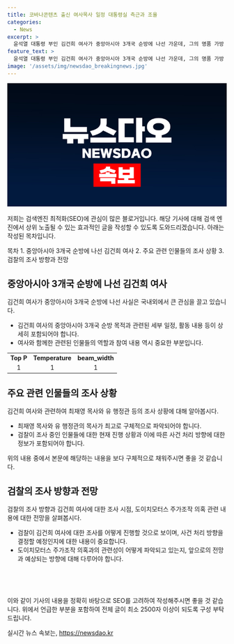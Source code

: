 ```yaml
---
title: 코바나콘텐츠 출신 여사목사 일정 대통령실 측근과 조율
categories:
  - News
excerpt: >
  윤석열 대통령 부인 김건희 여사가 중앙아시아 3개국 순방에 나선 가운데, 그의 명품 가방 수수 의혹과 관련하여 검찰의 조사가 이어지고 있다. 이에 대해 유모 대통령실 행정관을 조사하고, 최재영 목사가 명품 가방을 전달한 사실을 확인하였으며, 김 여사에 대한 조만간의 조사 방향을 검토 중이라고 전해졌다. 이에 더해 도이치모터스 관련 의혹도 함께 조사될 것으로 보인다.
feature_text: >
  윤석열 대통령 부인 김건희 여사가 중앙아시아 3개국 순방에 나선 가운데, 그의 명품 가방 수수 의혹과 관련하여 검찰의 조사가 이어지고 있다. 이에 대해 유모 대통령실 행정관을 조사하고, 최재영 목사가 명품 가방을 전달한 사실을 확인하였으며, 김 여사에 대한 조만간의 조사 방향을 검토 중이라고 전해졌다. 이에 더해 도이치모터스 관련 의혹도 함께 조사될 것으로 보인다.
image: '/assets/img/newsdao_breakingnews.jpg'
---
```


<p><img src="/assets/img/newsdao_breakingnews.jpg" alt="firstkoreanews 속보" /></p>

<p>저희는 검색엔진 최적화(SEO)에 관심이 많은 블로거입니다. 해당 기사에 대해 검색 엔진에서 상위 노출될 수 있는 효과적인 글을 작성할 수 있도록 도와드리겠습니다. 아래는 작성된 목차입니다. </p>

<p>목차
1. 중앙아시아 3개국 순방에 나선 김건희 여사
2. 주요 관련 인물들의 조사 상황
3. 검찰의 조사 방향과 전망</p>

<h2 data-ke-size="size26">중앙아시아 3개국 순방에 나선 김건희 여사</h2>

<p data-ke-size="size16">김건희 여사가 중앙아시아 3개국 순방에 나선 사실은 국내외에서 큰 관심을 끌고 있습니다.</p>

<ul>
  <li>김건희 여사의 중앙아시아 3개국 순방 목적과 관련된 세부 일정, 활동 내용 등이 상세히 포함되어야 합니다.</li>
  <li>여사와 함께한 관련된 인물들의 역할과 참여 내용 역시 중요한 부분입니다.</li>
</ul>

<table>
  <tr>
    <td style="text-align: center; height: 17px;"><b>Top P</b></td>
    <td style="text-align: center; height: 17px;"><b>Temperature</b></td>
    <td style="text-align: center; height: 17px;"><b>beam_width</b></td>
  </tr>
  <tr>
    <td style="text-align: center; height: 17px;">1</td>
    <td style="text-align: center; height: 17px;">1</td>
    <td style="text-align: center; height: 17px;">1</td>
  </tr>
</table>

<h2 data-ke-size="size26">주요 관련 인물들의 조사 상황</h2>

<p data-ke-size="size16">김건희 여사와 관련하여 최재영 목사와 유 행정관 등의 조사 상황에 대해 알아봅시다.</p>

<ul>
  <li>최재영 목사와 유 행정관의 목사가 최고로 구체적으로 파악되어야 합니다.</li>
  <li>검찰이 조사 중인 인물들에 대한 현재 진행 상황과 이에 따른 사건 처리 방향에 대한 정보가 포함되어야 합니다.</li>
</ul>

<p data-ke-size="size16">위의 내용 중에서 본문에 해당하는 내용을 보다 구체적으로 채워주시면 좋을 것 같습니다.</p>

<h2 data-ke-size="size26">검찰의 조사 방향과 전망</h2>

<p data- ke-size="size16">검찰의 조사 방향과 김건희 여사에 대한 조사 시점, 도이치모터스 주가조작 의혹 관련 내용에 대한 전망을 살펴봅시다.</p>

<ul>
  <li>검찰이 김건희 여사에 대한 조사를 어떻게 진행할 것으로 보이며, 사건 처리 방향을 결정할 예정인지에 대한 내용이 중요합니다.</li>
  <li>도이치모터스 주가조작 의혹과의 관련성이 어떻게 파악되고 있는지, 앞으로의 전망과 예상되는 방향에 대해 다루어야 합니다.</li>
</ul>

<p data-ke-size="size16">&nbsp;</p>

<p data-ke-size="size16">&nbsp;</p>

<p>이와 같이 기사의 내용을 정확히 바탕으로 SEO를 고려하여 작성해주시면 좋을 것 같습니다. 위에서 언급한 부분을 포함하여 전체 글이 최소 2500자 이상이 되도록 구성 부탁드립니다.</p>
실시간 뉴스 속보는, <a href="https://newsdao.kr" rel="dofollow">https://newsdao.kr</a>


